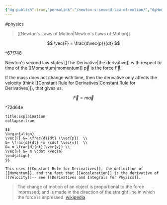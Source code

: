 ```yaml
---
{"dg-publish":true,"permalink":"/newton-s-second-law-of-motion/","dgHomeLink":true,"dgPassFrontmatter":false}
---
```


#physics 
> [[Newton's Laws of Motion|Newton's Laws of Motion]]

$$
\vec{F} = \frac{d\vec{p}}{dt}
$$

^67f748

Newton's second law states [[The Derivative|the derivative]] with respect to time of the [[Momentum|momentum]] $\vec{p}$ is the force $\vec{F}$.

If the mass does not change with time, then the derivative only affects the velocity (think [[Constant Rule for Derivatives|Constant Rule for Derivatives]]), that gives us:

$$
\vec{F} = m \vec{a}
$$

^72d64e

```ad-hint
title:Explaination
collapse:true

$$
\begin{align}
\vec{F} &= \frac{d}{dt} (\vec{p})  \\
&= \frac{d}{dt} (m \cdot \vec{v})  \\
&= m \frac{d}{dt}(\vec{v}) \\
\vec{F} &= m \cdot \vec{a}
\end{align}
$$

This uses [[Constant Rule for Derivatives]], the definition of [[Momentum]], and the fact that [[Acceleration]] is the derivative of [[Velocity]]-- see [[Derivatives and Integrals for Physics]].

```

>The change of motion of an object is proportional to the force impressed; and is made in the direction of the straight line in which the force is impressed.
>[wikipedia](https://en.wikipedia.org/wiki/Newton%27s_laws_of_motion)
